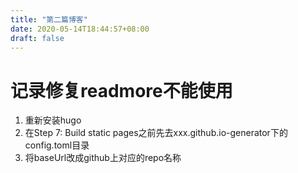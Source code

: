 ```yaml
---
title: "第二篇博客"
date: 2020-05-14T18:44:57+08:00
draft: false
---
```


#  记录修复readmore不能使用

1.  重新安装hugo
2.  在Step 7: Build static pages之前先去xxx.github.io-generator下的config.toml目录
3.  将baseUrl改成github上对应的repo名称
